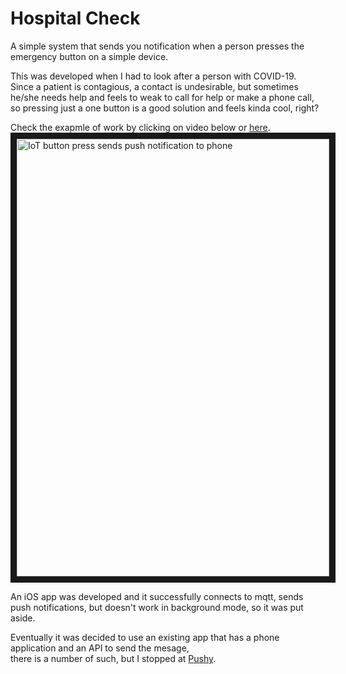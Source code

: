# Hospital Check
A simple system that sends you notification when a person presses the emergency button on a simple device.  
  
This was developed when I had to look after a person with COVID-19.  
Since a patient is contagious, a contact is undesirable, but sometimes he/she needs help and feels to weak to call for help or make a phone call,  
so pressing just a one button is a good solution and feels kinda cool, right?  
  
Check the exapmle of work by clicking on video below or [here](https://www.youtube.com/watch?v=Su9PxsEquyQ&feature=youtu.be). 
<a href="https://www.youtube.com/watch?v=Su9PxsEquyQ&feature=youtu.be" target="_blank"><img src="https://img.youtube.com/vi/Su9PxsEquyQ/0.jpg" 
alt="IoT button press sends push notification to phone" width="500" height="700" border="10" /></a>
  
  
An iOS app was developed and it successfully connects to mqtt, sends push notifications, but doesn't work in background mode, so it was put aside.

Eventually it was decided to use an existing app that has a phone application and an API to send the mesage,  
there is a number of such, but I stopped at [Pushy](https://pushy.me/).
